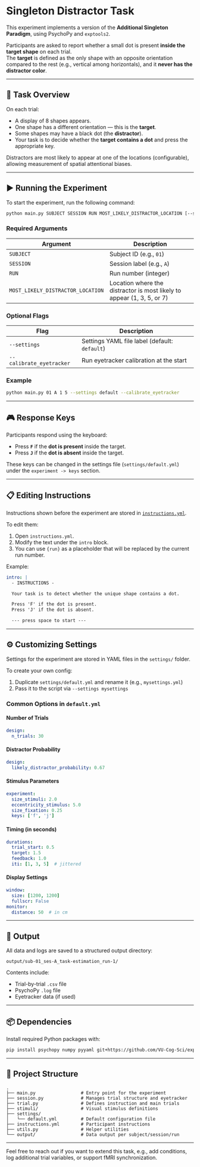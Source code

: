 # Singleton Distractor Task

This experiment implements a version of the **Additional Singleton Paradigm**, using PsychoPy and `exptools2`.

Participants are asked to report whether a small dot is present **inside the target shape** on each trial.  
The **target** is defined as the only shape with an opposite orientation compared to the rest (e.g., vertical among horizontals), and it **never has the distractor color**.

---

## 🧠 Task Overview

On each trial:

- A display of 8 shapes appears.
- One shape has a different orientation — this is the **target**.
- Some shapes may have a black dot (the **distractor**).
- Your task is to decide whether the **target contains a dot** and press the appropriate key.

Distractors are most likely to appear at one of the locations (configurable), allowing measurement of spatial attentional biases.

---

## ▶️ Running the Experiment

To start the experiment, run the following command:

```bash
python main.py SUBJECT SESSION RUN MOST_LIKELY_DISTRACTOR_LOCATION [--settings SETTINGS_NAME] [--calibrate_eyetracker]
```

### Required Arguments

| Argument                      | Description                                                |
|------------------------------|------------------------------------------------------------|
| `SUBJECT`                    | Subject ID (e.g., `01`)                                    |
| `SESSION`                    | Session label (e.g., `A`)                                  |
| `RUN`                        | Run number (integer)                                       |
| `MOST_LIKELY_DISTRACTOR_LOCATION` | Location where the distractor is most likely to appear (1, 3, 5, or 7) |

### Optional Flags

| Flag                      | Description                              |
|--------------------------|------------------------------------------|
| `--settings`             | Settings YAML file label (default: `default`) |
| `--calibrate_eyetracker` | Run eyetracker calibration at the start  |

### Example

```bash
python main.py 01 A 1 5 --settings default --calibrate_eyetracker
```

---

## 🎮 Response Keys

Participants respond using the keyboard:

- Press **`F`** if the **dot is present** inside the target.
- Press **`J`** if the **dot is absent** inside the target.

These keys can be changed in the settings file (`settings/default.yml`) under the `experiment -> keys` section.

---

## 📋 Editing Instructions

Instructions shown before the experiment are stored in [`instructions.yml`](./instructions.yml).

To edit them:

1. Open `instructions.yml`.
2. Modify the text under the `intro` block.
3. You can use `{run}` as a placeholder that will be replaced by the current run number.

Example:

```yaml
intro: |
  - INSTRUCTIONS -

  Your task is to detect whether the unique shape contains a dot.

  Press 'F' if the dot is present.
  Press 'J' if the dot is absent.

  --- press space to start ---
```

---

## ⚙️ Customizing Settings

Settings for the experiment are stored in YAML files in the `settings/` folder.

To create your own config:

1. Duplicate `settings/default.yml` and rename it (e.g., `mysettings.yml`)
2. Pass it to the script via `--settings mysettings`

### Common Options in `default.yml`

#### Number of Trials

```yaml
design:
  n_trials: 30
```

#### Distractor Probability

```yaml
design:
  likely_distractor_probability: 0.67
```

#### Stimulus Parameters

```yaml
experiment:
  size_stimuli: 2.0
  eccentricity_stimulus: 5.0
  size_fixation: 0.25
  keys: ['f', 'j']
```

#### Timing (in seconds)

```yaml
durations:
  trial_start: 0.5
  target: 1.5
  feedback: 1.0
  iti: [1, 3, 5]  # jittered
```

#### Display Settings

```yaml
window:
  size: [1200, 1200]
  fullscr: False
monitor:
  distance: 50  # in cm
```

---

## 🧪 Output

All data and logs are saved to a structured output directory:

```
output/sub-01_ses-A_task-estimation_run-1/
```

Contents include:

- Trial-by-trial `.csv` file
- PsychoPy `.log` file
- Eyetracker data (if used)

---

## 📦 Dependencies

Install required Python packages with:

```bash
pip install psychopy numpy pyyaml git+https://github.com/VU-Cog-Sci/exptools2.git
```

---

## 📁 Project Structure

```
.
├── main.py                 # Entry point for the experiment
├── session.py              # Manages trial structure and eyetracker
├── trial.py                # Defines instruction and main trials
├── stimuli/                # Visual stimulus definitions
├── settings/
│   └── default.yml         # Default configuration file
├── instructions.yml        # Participant instructions
├── utils.py                # Helper utilities
└── output/                 # Data output per subject/session/run
```

---

Feel free to reach out if you want to extend this task, e.g., add conditions, log additional trial variables, or support fMRI synchronization.
